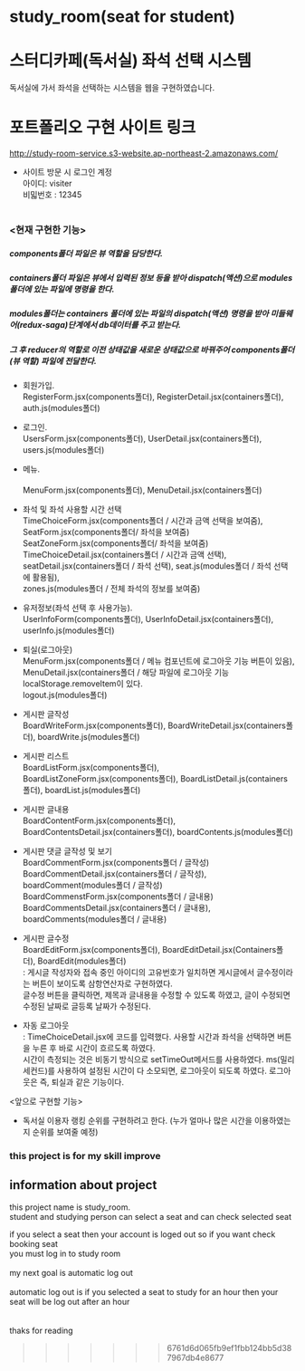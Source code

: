 # study_room(seat for student)
# 스터디카페(독서실) 좌석 선택 시스템
독서실에 가서 좌석을 선택하는 시스템을 웹을 구현하였습니다.
<br/>

# 포트폴리오 구현 사이트 링크<br/>
http://study-room-service.s3-website.ap-northeast-2.amazonaws.com/
- 사이트 방문 시 로그인 계정<br/>
  아이디: visiter<br/>
  비밃번호 : 12345<br/>
  <br/>

  

### <현재 구현한 기능>
##### components폴더 파일은 뷰 역할을 담당한다.
##### containers폴더 파일은 뷰에서 입력된 정보 등을 받아 dispatch(액션)으로 modules폴더에 있는 파일에 명령을 한다.
##### modules폴더는 containers 폴더에 있는 파일의 dispatch(액션) 명령을 받아 미들웨어(redux-saga)단계에서 db데이터를 주고 받는다. 
##### 그 후 reducer의 역할로 이전 상태값을 새로운 상태값으로 바꿔주어 components폴더(뷰 역할) 파일에 전달한다. 

- 회원가입.<br/> 
  RegisterForm.jsx(components폴더), RegisterDetail.jsx(containers폴더), auth.js(modules폴더)<br/>

- 로그인.<br/>
  UsersForm.jsx(components폴더), UserDetail.jsx(containers폴더), users.js(modules폴더)<br/>

- 메뉴.<br/>  
  MenuForm.jsx(components폴더), MenuDetail.jsx(containers폴더)<br/> 

- 좌석 및 좌석 사용할 시간 선택<br/> 
  TimeChoiceForm.jsx(components폴더 / 시간과 금액 선택을 보여줌), SeatForm.jsx(components폴더/ 좌석을 보여줌) SeatZoneForm.jsx(components폴더/ 좌석을 보여줌)<br/>
  TimeChoiceDetail.jsx(containers폴더 / 시간과 금액 선택), seatDetail.jsx(containers폴더 / 좌석 선택), seat.js(modules폴더 / 좌석 선택에 활용됨),<br/> 
  zones.js(modules폴더 / 전체 좌석의 정보를 보여줌)<br/> 

- 유저정보(좌석 선택 후 사용가능).<br/>
  UserInfoForm(components폴더), UserInfoDetail.jsx(containers폴더), userInfo.js(modules폴더)<br/>

- 퇴실(로그아웃)<br/>
  MenuForm.jsx(components폴더 / 메뉴 컴포넌트에 로그아웃 기능 버튼이 있음), MenuDetail.jsx(containers폴더 / 해당 파일에 로그아웃 기능  localStorage.removeItem이 있다.<br/>
  logout.js(modules폴더)<br/>
  
- 게시판 글작성<br/>
  BoardWriteForm.jsx(components폴더), BoardWriteDetail.jsx(containers폴더), boardWrite.js(modules폴더)<br/> 
  
- 게시판 리스트<br/>
  BoardListForm.jsx(components폴더), BoardListZoneForm.jsx(components폴더), BoardListDetail.js(containers폴더), boardList.js(modules폴더)<br/>
  
- 게시판 글내용<br/>
  BoardContentForm.jsx(components폴더), BoardContentsDetail.jsx(containers폴더), boardContents.js(modules폴더)<br/>  

- 게시판 댓글 글작성 및 보기<br/>
  BoardCommentForm.jsx(components폴더 / 글작성) BoardCommentDetail.jsx(containers폴더 / 글작성), boardComment(modules폴더 / 글작성)<br/>
  BoardCommenstForm.jsx(components폴더 / 글내용) BoardCommentsDetail.jsx(containers폴더 / 글내용), boardComments(modules폴더 / 글내용)<br/>
  
- 게시판 글수정<br/> 
  BoardEditForm.jsx(components폴더), BoardEditDetail.jsx(Containers폴더), BoardEdit(modules폴더)<br/>
  : 게시글 작성자와 접속 중인 아이디의 고유번호가 일치하면 게시글에서 글수정이라는 버튼이 보이도록 삼항연산자로 구현하였다.<br/>
    글수정 버튼을 클릭하면, 제목과 글내용을 수정할 수 있도록 하였고, 글이 수정되면 수정된 날짜로 글등록 날짜가 수정된다.<br/>
    
- 자동 로그아웃<br/>
  : TimeChoiceDetail.jsx에 코드를 입력했다. 사용할 시간과 좌석을 선택하면 버튼을 누른 후 바로 시간이 흐르도록 하였다.<br/>
    시간이 측정되는 것은 비동기 방식으로 setTimeOut메서드를 사용하였다. ms(밀리세컨드)를 사용하여 설정된 시간이 다 소모되면, 로그아웃이 되도록 하였다.
    로그아웃은 즉, 퇴실과 같은 기능이다.

<앞으로 구현할 기능><br/>
- 독서실 이용자 랭킹 순위를 구현하려고 한다. (누가 얼마나 많은 시간을 이용하였는지 순위를 보여줄 예정)
### this project is for my skill improve

## information about project
this project name is study_room.<br/>
student and studying person can select a seat and can check selected seat<br/>
 
if you select a seat then your account is loged out so if you want check booking seat<br/>
you must log in to study room<br/> 
<br/>
my next goal is automatic log out <br/>
<br/>
automatic log out is if you selected a seat to study for an hour then your seat will be log out after an hour<br/>   
<br/>
thaks for reading



>>>>>>> 6761d6d065fb9ef1fbb124bb5d387967db4e8677


